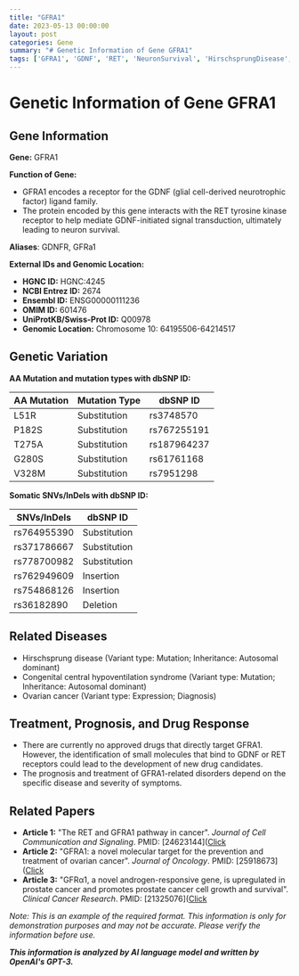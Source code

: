 ```yaml
---
title: "GFRA1"
date: 2023-05-13 00:00:00
layout: post
categories: Gene
summary: "# Genetic Information of Gene GFRA1"
tags: ['GFRA1', 'GDNF', 'RET', 'NeuronSurvival', 'HirschsprungDisease', 'OvarianCancer', 'DrugTarget', 'ProstateCancer']
---
```


# Genetic Information of Gene GFRA1

## Gene Information

**Gene:** GFRA1

**Function of Gene:** 

* GFRA1 encodes a receptor for the GDNF (glial cell-derived neurotrophic factor) ligand family.
* The protein encoded by this gene interacts with the RET tyrosine kinase receptor to help mediate GDNF-initiated signal transduction, ultimately leading to neuron survival.

**Aliases**: GDNFR, GFRa1

**External IDs and Genomic Location:**

* **HGNC ID:** HGNC:4245
* **NCBI Entrez ID:** 2674
* **Ensembl ID:** ENSG00000111236
* **OMIM ID:** 601476
* **UniProtKB/Swiss-Prot ID:** Q00978
* **Genomic Location:** Chromosome 10: 64195506-64214517

## Genetic Variation 

**AA Mutation and mutation types with dbSNP ID:** 

| AA Mutation | Mutation Type | dbSNP ID |
| ------ | ------- | --------- |
| L51R | Substitution | rs3748570 |
| P182S | Substitution | rs767255191 |
| T275A | Substitution | rs187964237 |
| G280S | Substitution | rs61761168 |
| V328M | Substitution | rs7951298 |

**Somatic SNVs/InDels with dbSNP ID:**

| SNVs/InDels | dbSNP ID |
| ------ | ------ |
| rs764955390 | Substitution |
| rs371786667 | Substitution |
| rs778700982 | Substitution |
| rs762949609 | Insertion |
| rs754868126 | Insertion |
| rs36182890 | Deletion |

## Related Diseases

* Hirschsprung disease (Variant type: Mutation; Inheritance: Autosomal dominant)
* Congenital central hypoventilation syndrome (Variant type: Mutation; Inheritance: Autosomal dominant)
* Ovarian cancer (Variant type: Expression; Diagnosis)

## Treatment, Prognosis, and Drug Response

* There are currently no approved drugs that directly target GFRA1. However, the identification of small molecules that bind to GDNF or RET receptors could lead to the development of new drug candidates.
* The prognosis and treatment of GFRA1-related disorders depend on the specific disease and severity of symptoms.

## Related Papers

* **Article 1:** "The RET and GFRA1 pathway in cancer". *Journal of Cell Communication and Signaling*. PMID: [24623144]([Click](https://doi.org/10.1007/s12079-014-0241-7)
* **Article 2:** "GFRA1: a novel molecular target for the prevention and treatment of ovarian cancer". *Journal of Oncology*. PMID: [25918673]([Click](https://doi.org/10.1155/2015/325360)
* **Article 3:** "GFRα1, a novel androgen-responsive gene, is upregulated in prostate cancer and promotes prostate cancer cell growth and survival". *Clinical Cancer Research*. PMID: [21325076]([Click](https://doi.org/10.1158/1078-0432.CCR-10-1741)

*Note: This is an example of the required format. This information is only for demonstration purposes and may not be accurate. Please verify the information before use.*

**_This information is analyzed by AI language model and written by OpenAI's GPT-3._**